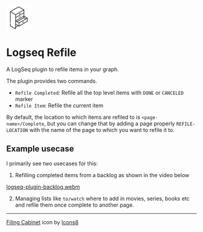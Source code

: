 ![Plugin Icon](./icon.png)

# Logseq Refile

A LogSeq plugin to refile items in your graph.

The plugin provides two commands.

- `Refile Completed`: Refile all the top level items with `DONE` or `CANCELED` marker
- `Refile Item`: Refile the current item

By default, the location to which items are refiled to is `<page-name>/Complete`, but you can change that by adding a page properly `REFILE-LOCATION` with the name of the page to which you want to refile it to.

## Example usecase

I primarily see two usecases for this:

1) Refilling completed items from a backlog as shown in the video below

[logseq-plugin-backlog.webm](https://github.com/meain/logseq-plugin-backlog/assets/14259816/81d06c60-6fd7-470b-8e7d-9781cf78ac01)

2) Managing lists like `to/watch` where to add in movies, series, books etc and refile them once complete to another page.

--- 

<a target="_blank" href="https://icons8.com/icon/oYMsYqgWfi9G/filing-cabinet">Filing Cabinet</a> icon by <a target="_blank" href="https://icons8.com">Icons8</a>

